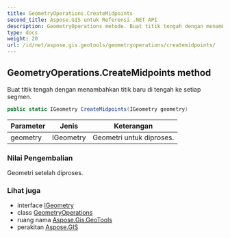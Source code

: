 ```yaml
---
title: GeometryOperations.CreateMidpoints
second_title: Aspose.GIS untuk Referensi .NET API
description: GeometryOperations metode. Buat titik tengah dengan menambahkan titik baru di tengah ke setiap segmen.
type: docs
weight: 20
url: /id/net/aspose.gis.geotools/geometryoperations/createmidpoints/
---
```

## GeometryOperations.CreateMidpoints method

Buat titik tengah dengan menambahkan titik baru di tengah ke setiap segmen.

```csharp
public static IGeometry CreateMidpoints(IGeometry geometry)
```

| Parameter | Jenis | Keterangan |
| --- | --- | --- |
| geometry | IGeometry | Geometri untuk diproses. |

### Nilai Pengembalian

Geometri setelah diproses.

### Lihat juga

* interface [IGeometry](../../../aspose.gis.geometries/igeometry/)
* class [GeometryOperations](../)
* ruang nama [Aspose.Gis.GeoTools](../../geometryoperations/)
* perakitan [Aspose.GIS](../../../)


